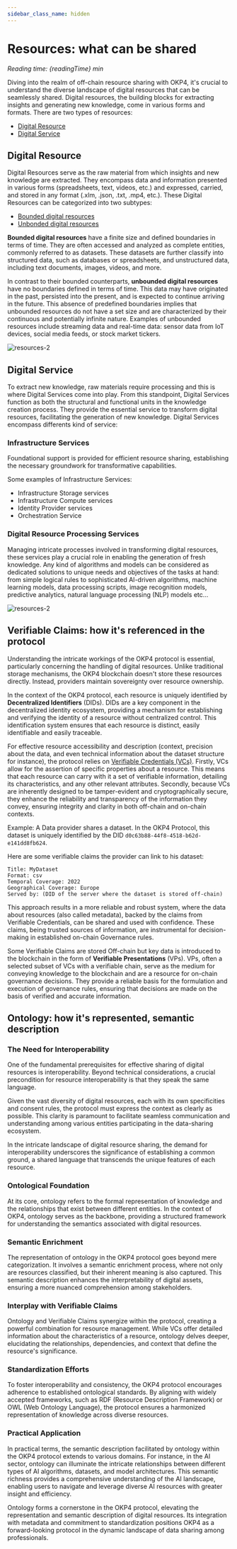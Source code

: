 ```yaml
---
sidebar_class_name: hidden
---
```


# Resources: what can be shared

<i>Reading time: {readingTime} min</i>

Diving into the realm of off-chain resource sharing with OKP4, it's crucial to understand the diverse landscape of digital resources that can be seamlessly shared. Digital resources, the building blocks for extracting insights and generating new knowledge, come in various forms and formats.
There are two types of resources:

- <u>Digital Resource</u>
- <u>Digital Service</u>

## Digital Resource

Digital Resources serve as the raw material from which insights and new knowledge are extracted. They encompass data and information presented in various forms (spreadsheets, text, videos, etc.) and expressed, carried, and stored in any format (.xlm, .json, .txt, .mp4, etc.).
These Digital Resources can be categorized into two subtypes:

- <u>Bounded digital resources</u>
- <u>Unbonded digital resources</u>

**Bounded digital resources** have a finite size and defined boundaries in terms of time. They are often accessed and analyzed as complete entities, commonly referred to as datasets. These datasets are further classify into structured data, such as databases or spreadsheets, and unstructured data, including text documents, images, videos, and more.

In contrast to their bounded counterparts, **unbounded digital resources** have no boundaries defined in terms of time. This data may have originated in the past, persisted into the present, and is expected to continue arriving in the future. This absence of predefined boundaries implies that unbounded resources do not have a set size and are characterized by their continuous and potentially infinite nature. Examples of unbounded resources include streaming data and real-time data: sensor data from IoT devices, social media feeds, or stock market tickers.

![resources-2](/img/content/academy/resources-2.webp)

## Digital Service

To extract new knowledge, raw materials require processing and this is where Digital Services come into play.
From this standpoint, Digital Services function as both the structural and functional units in the knowledge creation process. They provide the essential service to transform digital resources, facilitating the generation of new knowledge.
Digital Services encompass differents kind of service:

### Infrastructure Services

Foundational support is provided for efficient resource sharing, establishing the necessary groundwork for transformative capabilities.

Some examples of Infrastructure Services:

- Infrastructure Storage services
- Infrastructure Compute services
- Identity Provider services
- Orchestration Service

### Digital Resource Processing Services

Managing intricate processes involved in transforming digital resources, these services play a crucial role in enabling the generation of fresh knowledge.
Any kind of algorithms and models can be considered as dedicated solutions to unique needs and objectives of the tasks at hand: from simple logical rules to sophisticated AI-driven algorithms, machine learning models, data processing scripts, image recognition models, predictive analytics, natural language processing (NLP) models etc…

![resources-2](/img/content/academy/resources-2.webp)

## Verifiable Claims: how it's referenced in the protocol

Understanding the intricate workings of the OKP4 protocol is essential, particularly concerning the handling of digital resources. Unlike traditional storage mechanisms, the OKP4 blockchain doesn't store these resources directly. Instead, providers maintain sovereignty over resource ownership.

In the context of the OKP4 protocol, each resource is uniquely identified by **Decentralized Identifiers** (DIDs). DIDs are a key component in the decentralized identity ecosystem, providing a mechanism for establishing and verifying the identity of a resource without centralized control. This identification system ensures that each resource is distinct, easily identifiable and easily traceable.

For effective resource accessibility and description (context, precision about the data, and even technical information about the dataset structure for instance), the protocol relies on [Verifiable Credentials (VCs)](https://www.w3.org/TR/vc-data-model/). Firstly, VCs allow for the assertion of specific properties about a resource. This means that each resource can carry with it a set of verifiable information, detailing its characteristics, and any other relevant attributes. Secondly, because VCs are inherently designed to be tamper-evident and cryptographically secure, they enhance the reliability and transparency of the information they convey, ensuring integrity and clarity in both off-chain and on-chain contexts.

Example: A Data provider shares a dataset. In the OKP4 Protocol, this dataset is uniquely identified by the DID `d0c63b88-44f8-4518-b62d-e141dd8fb624`.

Here are some verifiable claims the provider can link to his dataset:

```text
Title: MyDataset
Format: csv
Temporal Coverage: 2022
Geographical Coverage: Europe
Served by: (DID of the server where the dataset is stored off-chain) 
```

This approach results in a more reliable and robust system, where the data about resources (also called metadata), backed by the claims from Verifiable Credentials, can be shared and used with confidence. These claims, being trusted sources of information, are instrumental for decision-making in established on-chain Governance rules.

Some Verifiable Claims are stored Off-chain but key data is introduced to the blockchain in the form of **Verifiable Presentations** (VPs). VPs, often a selected subset of VCs with a verifiable chain, serve as the medium for conveying knowledge to the blockchain and are a resource for on-chain governance decisions. They provide a reliable basis for the formulation and execution of governance rules, ensuring that decisions are made on the basis of verified and accurate information.

## Ontology: how it's represented, semantic description

### The Need for Interoperability

One of the fundamental prerequisites for effective sharing of digital resources is interoperability. Beyond technical considerations, a crucial precondition for resource interoperability is that they speak the same language.

Given the vast diversity of digital resources, each with its own specificities and consent rules, the protocol must express the context as clearly as possible. This clarity is paramount to facilitate seamless communication and understanding among various entities participating in the data-sharing ecosystem.

In the intricate landscape of digital resource sharing, the demand for interoperability underscores the significance of establishing a common ground, a shared language that transcends the unique features of each resource.

### Ontological Foundation

At its core, ontology refers to the formal representation of knowledge and the relationships that exist between different entities. In the context of OKP4, ontology serves as the backbone, providing a structured framework for understanding the semantics associated with digital resources.

### Semantic Enrichment

The representation of ontology in the OKP4 protocol goes beyond mere categorization. It involves a semantic enrichment process, where not only are resources classified, but their inherent meaning is also captured. This semantic description enhances the interpretability of digital assets, ensuring a more nuanced comprehension among stakeholders.

### Interplay with Verifiable Claims

Ontology and Verifiable Claims synergize within the protocol, creating a powerful combination for resource management. While VCs offer detailed information about the characteristics of a resource, ontology delves deeper, elucidating the relationships, dependencies, and context that define the resource's significance.

### Standardization Efforts

To foster interoperability and consistency, the OKP4 protocol encourages adherence to established ontological standards. By aligning with widely accepted frameworks, such as RDF (Resource Description Framework) or OWL (Web Ontology Language), the protocol ensures a harmonized representation of knowledge across diverse resources.

### Practical Application

In practical terms, the semantic description facilitated by ontology within the OKP4 protocol extends to various domains. For instance, in the AI sector, ontology can illuminate the intricate relationships between different types of AI algorithms, datasets, and model architectures. This semantic richness provides a comprehensive understanding of the AI landscape, enabling users to navigate and leverage diverse AI resources with greater insight and efficiency.

Ontology forms a cornerstone in the OKP4 protocol, elevating the representation and semantic description of digital resources. Its integration with metadata and commitment to standardization positions OKP4 as a forward-looking protocol in the dynamic landscape of data sharing among professionals.
